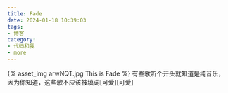 ```yaml
---
title: Fade
date: 2024-01-18 10:39:03
tags:
- 博客
category:
- 代码和我
- more
---
```

{% asset_img arwNQT.jpg This is Fade %}
有些歌听个开头就知道是纯音乐，因为你知道，这些歌不应该被填词[可爱][可爱]